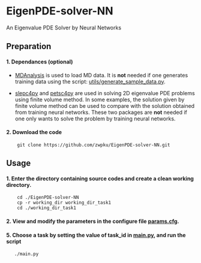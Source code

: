# EigenPDE-solver-NN
An Eigenvalue PDE Solver by Neural Networks

## Preparation
#### 1. Dependances (optional)

- [MDAnalysis](https://www.mdanalysis.org/) is used to load MD data. It is **not** needed if one generates training data using the script: [utils/generate_sample_data.py](utils/generate_sample_data.py). 

- [slepc4py](https://pypi.org/project/slepc4py/) and [petsc4py](https://pypi.org/project/petsc4py/) are used in solving 2D eigenvalue PDE problems using finite volume method. In some examples, the solution given by finite volume method can be used to compare with the solution obtained from training neural networks. 
These two packages are **not** needed if one only wants to solve the problem by training neural networks.

#### 2. Download the code 

```
	git clone https://github.com/zwpku/EigenPDE-solver-NN.git
```

## Usage

#### 1. Enter the directory containing source codes and create a clean working directory.

```
  	cd ./EigenPDE-solver-NN
	cp -r working_dir working_dir_task1
	cd ./working_dir_task1
```

#### 2. View and modify the parameters in the configure file [params.cfg](working_dir/params.cfg).

#### 5. Choose a task by setting the value of task_id in [main.py](working_dir/main.py), and run the script 

```
   ./main.py
```


